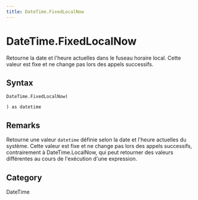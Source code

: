 ```yaml
---
title: DateTime.FixedLocalNow
---
```


# DateTime.FixedLocalNow


Retourne la date et l&#39;heure actuelles dans le fuseau horaire local. Cette valeur est fixe et ne change pas lors des appels successifs.


## Syntax

```powerquery
DateTime.FixedLocalNow(

) as datetime
```


## Remarks

Retourne une valeur <code>datetime</code> définie selon la date et l'heure actuelles du système. Cette valeur est fixe et ne change pas lors des appels successifs, contrairement à DateTime.LocalNow, qui peut retourner des valeurs différentes au cours de l'exécution d'une expression.



## Category
DateTime
